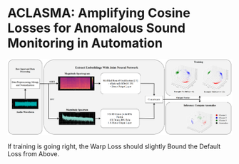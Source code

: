 # ACLASMA: Amplifying Cosine Losses for Anomalous Sound Monitoring in Automation

![ACLASMA: Overview](Extra/ACLASMA-Graphical-Abstract.png)

If training is going right, the Warp Loss should slightly Bound the Default Loss from Above.
